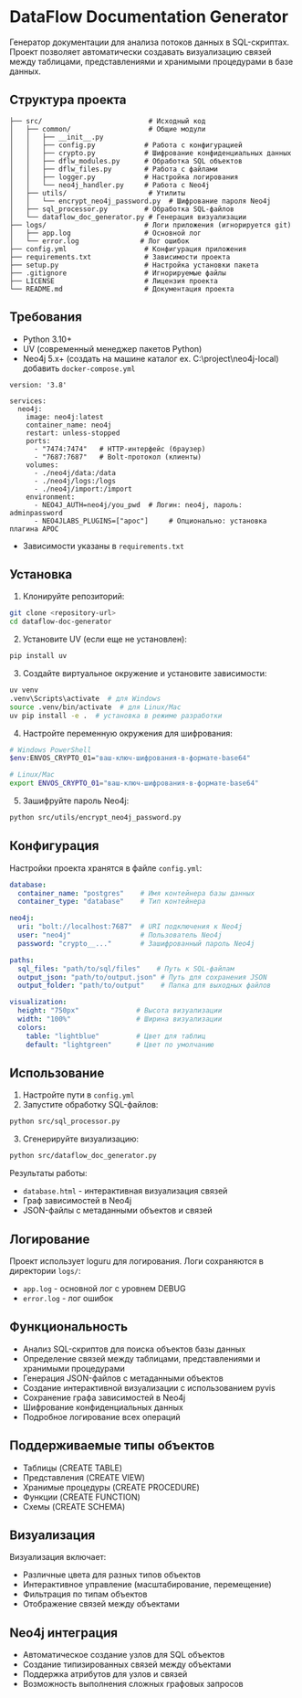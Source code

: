 # DataFlow Documentation Generator

Генератор документации для анализа потоков данных в SQL-скриптах. Проект позволяет автоматически создавать визуализацию связей между таблицами, представлениями и хранимыми процедурами в базе данных.

## Структура проекта

```
├── src/                          # Исходный код
│   ├── common/                   # Общие модули
│   │   ├── __init__.py
│   │   ├── config.py            # Работа с конфигурацией
│   │   ├── crypto.py            # Шифрование конфиденциальных данных
│   │   ├── dflw_modules.py      # Обработка SQL объектов
│   │   ├── dflw_files.py        # Работа с файлами
│   │   ├── logger.py            # Настройка логирования
│   │   └── neo4j_handler.py     # Работа с Neo4j
│   ├── utils/                    # Утилиты
│   │   └── encrypt_neo4j_password.py  # Шифрование пароля Neo4j
│   ├── sql_processor.py         # Обработка SQL-файлов
│   └── dataflow_doc_generator.py # Генерация визуализации
├── logs/                        # Логи приложения (игнорируется git)
│   ├── app.log                  # Основной лог
│   └── error.log               # Лог ошибок
├── config.yml                   # Конфигурация приложения
├── requirements.txt             # Зависимости проекта
├── setup.py                     # Настройка установки пакета
├── .gitignore                   # Игнорируемые файлы
├── LICENSE                      # Лицензия проекта
└── README.md                    # Документация проекта
```

## Требования

- Python 3.10+
- UV (современный менеджер пакетов Python)
- Neo4j 5.x+ (создать на машине каталог ex. C:\project\neo4j-local)
  добавить `docker-compose.yml`
```
version: '3.8'

services:
  neo4j:
    image: neo4j:latest
    container_name: neo4j
    restart: unless-stopped
    ports:
      - "7474:7474"   # HTTP-интерфейс (браузер)
      - "7687:7687"   # Bolt-протокол (клиенты)
    volumes:
      - ./neo4j/data:/data
      - ./neo4j/logs:/logs
      - ./neo4j/import:/import
    environment:
      - NEO4J_AUTH=neo4j/you_pwd  # Логин: neo4j, пароль: adminpassword
      - NEO4JLABS_PLUGINS=["apoc"]     # Опционально: установка плагина APOC
```
- Зависимости указаны в `requirements.txt`

## Установка

1. Клонируйте репозиторий:
```bash
git clone <repository-url>
cd dataflow-doc-generator
```

2. Установите UV (если еще не установлен):
```bash
pip install uv
```

3. Создайте виртуальное окружение и установите зависимости:
```bash
uv venv
.venv\Scripts\activate  # для Windows
source .venv/bin/activate  # для Linux/Mac
uv pip install -e .  # установка в режиме разработки
```

4. Настройте переменную окружения для шифрования:
```bash
# Windows PowerShell
$env:ENVOS_CRYPTO_01="ваш-ключ-шифрования-в-формате-base64"

# Linux/Mac
export ENVOS_CRYPTO_01="ваш-ключ-шифрования-в-формате-base64"
```

5. Зашифруйте пароль Neo4j:
```bash
python src/utils/encrypt_neo4j_password.py
```

## Конфигурация

Настройки проекта хранятся в файле `config.yml`:

```yaml
database:
  container_name: "postgres"    # Имя контейнера базы данных
  container_type: "database"    # Тип контейнера

neo4j:
  uri: "bolt://localhost:7687"  # URI подключения к Neo4j
  user: "neo4j"                 # Пользователь Neo4j
  password: "crypto__..."       # Зашифрованный пароль Neo4j

paths:
  sql_files: "path/to/sql/files"    # Путь к SQL-файлам
  output_json: "path/to/output.json" # Путь для сохранения JSON
  output_folder: "path/to/output"    # Папка для выходных файлов

visualization:
  height: "750px"              # Высота визуализации
  width: "100%"                # Ширина визуализации
  colors:
    table: "lightblue"         # Цвет для таблиц
    default: "lightgreen"      # Цвет по умолчанию
```

## Использование

1. Настройте пути в `config.yml`
2. Запустите обработку SQL-файлов:
```bash
python src/sql_processor.py
```
3. Сгенерируйте визуализацию:
```bash
python src/dataflow_doc_generator.py
```

Результаты работы:
- `database.html` - интерактивная визуализация связей
- Граф зависимостей в Neo4j
- JSON-файлы с метаданными объектов и связей

## Логирование

Проект использует loguru для логирования. Логи сохраняются в директории `logs/`:
- `app.log` - основной лог с уровнем DEBUG
- `error.log` - лог ошибок

## Функциональность

- Анализ SQL-скриптов для поиска объектов базы данных
- Определение связей между таблицами, представлениями и хранимыми процедурами
- Генерация JSON-файлов с метаданными объектов
- Создание интерактивной визуализации с использованием pyvis
- Сохранение графа зависимостей в Neo4j
- Шифрование конфиденциальных данных
- Подробное логирование всех операций

## Поддерживаемые типы объектов

- Таблицы (CREATE TABLE)
- Представления (CREATE VIEW)
- Хранимые процедуры (CREATE PROCEDURE)
- Функции (CREATE FUNCTION)
- Схемы (CREATE SCHEMA)

## Визуализация

Визуализация включает:
- Различные цвета для разных типов объектов
- Интерактивное управление (масштабирование, перемещение)
- Фильтрация по типам объектов
- Отображение связей между объектами

## Neo4j интеграция

- Автоматическое создание узлов для SQL объектов
- Создание типизированных связей между объектами
- Поддержка атрибутов для узлов и связей
- Возможность выполнения сложных графовых запросов